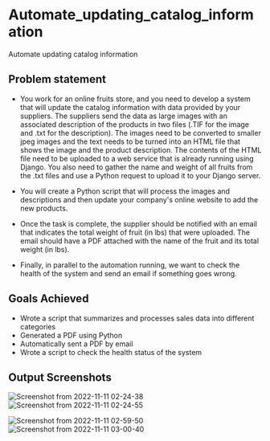 # Automate_updating_catalog_information
Automate updating catalog information

## Problem statement
* You work for an online fruits store, and you need to develop a system that will update the catalog information with data provided by your suppliers. The suppliers send the data as large images with an associated description of the products in two files (.TIF for the image and .txt for the description). The images need to be converted to smaller jpeg images and the text needs to be turned into an HTML file that shows the image and the product description. The contents of the HTML file need to be uploaded to a web service that is already running using Django. You also need to gather the name and weight of all fruits from the .txt files and use a Python request to upload it to your Django server.

* You will create a Python script that will process the images and descriptions and then update your company's online website to add the new products.

* Once the task is complete, the supplier should be notified with an email that indicates the total weight of fruit (in lbs) that were uploaded. The email should have a PDF attached with the name of the fruit and its total weight (in lbs).

* Finally, in parallel to the automation running, we want to check the health of the system and send an email if something goes wrong.

## Goals Achieved
* Wrote a script that summarizes and processes sales data into different categories
* Generated a PDF using Python
* Automatically sent a PDF by email
* Wrote a script to check the health status of the system

## Output Screenshots
![Screenshot from 2022-11-11 02-24-38](https://user-images.githubusercontent.com/43042767/201209693-6a8f9a98-d2a5-42e8-b48e-9e1d996a84d0.png)
![Screenshot from 2022-11-11 02-24-55](https://user-images.githubusercontent.com/43042767/201209699-13e8a02a-fa40-44ec-b0d9-f7025f3db965.png)

![Screenshot from 2022-11-11 02-59-50](https://user-images.githubusercontent.com/43042767/201210077-f35070a1-f106-4120-9679-81319ab3db7c.png)
![Screenshot from 2022-11-11 03-00-40](https://user-images.githubusercontent.com/43042767/201210083-e99880e5-78db-4589-94e2-db9f5643bb7c.png)
